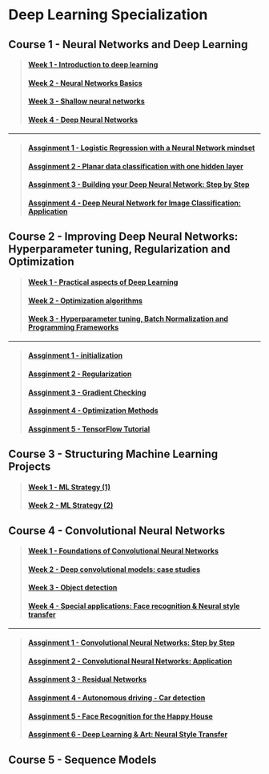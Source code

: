 # Deep Learning Specialization

## Course 1 - Neural Networks and Deep Learning

> #### [Week 1 - Introduction to deep learning](https://github.com/htaiwan/note-andrew-deep-learning/blob/master/Note/1-1.md)
> #### [Week 2 - Neural Networks Basics](https://github.com/htaiwan/note-andrew-deep-learning/blob/master/Note/1-2.md)
> #### [Week 3 - Shallow neural networks](https://github.com/htaiwan/note-andrew-deep-learning/blob/master/Note/1-3.md)
> #### [Week 4 - Deep Neural Networks](https://github.com/htaiwan/note-andrew-deep-learning/blob/master/Note/1-4.md)

---

> #### [Assginment 1 - Logistic Regression with a Neural Network mindset](https://github.com/htaiwan/note-andrew-deep-learning/blob/master/Assignment/Course1/1-1.md)
> #### [Assginment 2 - Planar data classification with one hidden layer](https://github.com/htaiwan/note-andrew-deep-learning/blob/master/Assignment/Course1//1-2.md)
> #### [Assginment 3 - Building your Deep Neural Network: Step by Step](https://github.com/htaiwan/note-andrew-deep-learning/blob/master/Assignment/Course1//1-3.md)
> #### [Assginment 4 - Deep Neural Network for Image Classification: Application](https://github.com/htaiwan/note-andrew-deep-learning/blob/master/Assignment/Course1//1-4.md)


## Course 2 - Improving Deep Neural Networks: Hyperparameter tuning, Regularization and Optimization

> #### [Week 1 - Practical aspects of Deep Learning](https://github.com/htaiwan/note-andrew-deep-learning/blob/master/Note/2-1.md)
> #### [Week 2 - Optimization algorithms](https://github.com/htaiwan/note-andrew-deep-learning/blob/master/Note/2-2.md)
> #### [Week 3 - Hyperparameter tuning, Batch Normalization and Programming Frameworks](https://github.com/htaiwan/note-andrew-deep-learning/blob/master/Note/2-3.md)

---

> #### [Assginment 1 - initialization](https://github.com/htaiwan/note-andrew-deep-learning/blob/master/Assignment/Course2/2-1.md)
> #### [Assginment 2 - Regularization](https://github.com/htaiwan/note-andrew-deep-learning/blob/master/Assignment/Course2/2-2.md)
> #### [Assginment 3 - Gradient Checking](https://github.com/htaiwan/note-andrew-deep-learning/blob/master/Assignment/Course2/2-3.md)
> #### [Assginment 4 - Optimization Methods](https://github.com/htaiwan/note-andrew-deep-learning/blob/master/Assignment/Course2/2-4.md)
> #### [Assginment 5 - TensorFlow Tutorial](https://github.com/htaiwan/note-andrew-deep-learning/blob/master/Assignment/Course2/2-5.md)

## Course 3 - Structuring Machine Learning Projects

> #### [Week 1 - ML Strategy (1)](https://github.com/htaiwan/note-andrew-deep-learning/blob/master/Note/3-1.md)
> #### [Week 2 - ML Strategy (2)](https://github.com/htaiwan/note-andrew-deep-learning/blob/master/Note/3-2.md)

## Course 4 - Convolutional Neural Networks

> #### [Week 1 - Foundations of Convolutional Neural Networks](https://github.com/htaiwan/note-andrew-deep-learning/blob/master/Note/4-1.md)
> #### [Week 2 - Deep convolutional models: case studies](https://github.com/htaiwan/note-andrew-deep-learning/blob/master/Note/4-2.md)
> #### [Week 3 - Object detection](https://github.com/htaiwan/note-andrew-deep-learning/blob/master/Note/4-3.md)
> #### [Week 4 - Special applications: Face recognition & Neural style transfer](https://github.com/htaiwan/note-andrew-deep-learning/blob/master/Note/4-4.md)

---

> #### [Assginment 1 - Convolutional Neural Networks: Step by Step](https://github.com/htaiwan/note-andrew-deep-learning/blob/master/Assignment/Course4/4-1.md)
> #### [Assginment 2 - Convolutional Neural Networks: Application](https://github.com/htaiwan/note-andrew-deep-learning/blob/master/Assignment/Course4/4-2.md)
> #### [Assginment 3 - Residual Networks](https://github.com/htaiwan/note-andrew-deep-learning/blob/master/Assignment/Course4/4-3.md)
> #### [Assginment 4 - Autonomous driving - Car detection](https://github.com/htaiwan/note-andrew-deep-learning/blob/master/Assignment/Course4/4-4.md)
> #### [Assginment 5 - Face Recognition for the Happy House](https://github.com/htaiwan/note-andrew-deep-learning/blob/master/Assignment/Course4/4-5.md)
> #### [Assginment 6 - Deep Learning & Art: Neural Style Transfer](https://github.com/htaiwan/note-andrew-deep-learning/blob/master/Course4/Assignment/4-6.md)

## Course 5 - Sequence Models

